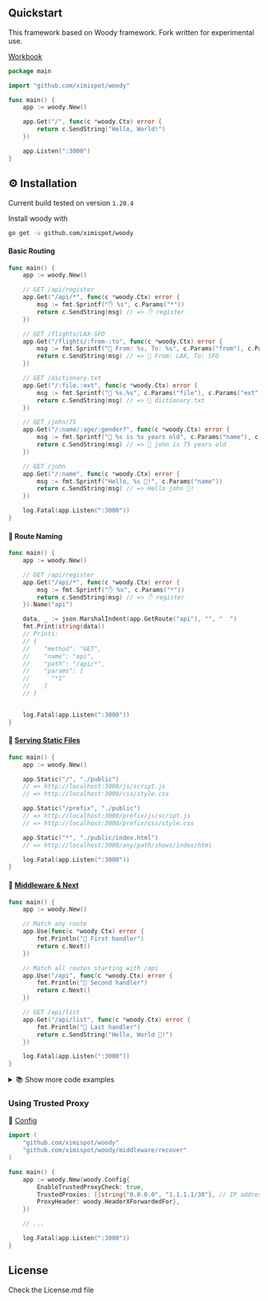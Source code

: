 ## Quickstart

This framework based on Woody framework. Fork written for experimental use.

[Workbook](https://ximispot.github.io/woody.io/)

```go
package main

import "github.com/ximispot/woody"

func main() {
    app := woody.New()

    app.Get("/", func(c *woody.Ctx) error {
        return c.SendString("Hello, World!")
    })

    app.Listen(":3000")
}
```

## ⚙️ Installation

Current build tested on version `1.20.4`

Install woody with

```bash
go get -u github.com/ximispot/woody
```

#### **Basic Routing**

```go
func main() {
    app := woody.New()

    // GET /api/register
    app.Get("/api/*", func(c *woody.Ctx) error {
        msg := fmt.Sprintf("✋ %s", c.Params("*"))
        return c.SendString(msg) // => ✋ register
    })

    // GET /flights/LAX-SFO
    app.Get("/flights/:from-:to", func(c *woody.Ctx) error {
        msg := fmt.Sprintf("💸 From: %s, To: %s", c.Params("from"), c.Params("to"))
        return c.SendString(msg) // => 💸 From: LAX, To: SFO
    })

    // GET /dictionary.txt
    app.Get("/:file.:ext", func(c *woody.Ctx) error {
        msg := fmt.Sprintf("📃 %s.%s", c.Params("file"), c.Params("ext"))
        return c.SendString(msg) // => 📃 dictionary.txt
    })

    // GET /john/75
    app.Get("/:name/:age/:gender?", func(c *woody.Ctx) error {
        msg := fmt.Sprintf("👴 %s is %s years old", c.Params("name"), c.Params("age"))
        return c.SendString(msg) // => 👴 john is 75 years old
    })

    // GET /john
    app.Get("/:name", func(c *woody.Ctx) error {
        msg := fmt.Sprintf("Hello, %s 👋!", c.Params("name"))
        return c.SendString(msg) // => Hello john 👋!
    })

    log.Fatal(app.Listen(":3000"))
}

```

#### 📖 Route Naming

```go
func main() {
    app := woody.New()

    // GET /api/register
    app.Get("/api/*", func(c *woody.Ctx) error {
        msg := fmt.Sprintf("✋ %s", c.Params("*"))
        return c.SendString(msg) // => ✋ register
    }).Name("api")

    data, _ := json.MarshalIndent(app.GetRoute("api"), "", "  ")
    fmt.Print(string(data))
    // Prints:
    // {
    //    "method": "GET",
    //    "name": "api",
    //    "path": "/api/*",
    //    "params": [
    //      "*1"
    //    ]
    // }


    log.Fatal(app.Listen(":3000"))
}

```

#### 📖 [**Serving Static Files**](https://docs.ximispot.io/api/app#static)

```go
func main() {
    app := woody.New()

    app.Static("/", "./public")
    // => http://localhost:3000/js/script.js
    // => http://localhost:3000/css/style.css

    app.Static("/prefix", "./public")
    // => http://localhost:3000/prefix/js/script.js
    // => http://localhost:3000/prefix/css/style.css

    app.Static("*", "./public/index.html")
    // => http://localhost:3000/any/path/shows/index/html

    log.Fatal(app.Listen(":3000"))
}

```

#### 📖 [**Middleware & Next**](https://docs.ximispot.io/api/ctx#next)

```go
func main() {
    app := woody.New()

    // Match any route
    app.Use(func(c *woody.Ctx) error {
        fmt.Println("🥇 First handler")
        return c.Next()
    })

    // Match all routes starting with /api
    app.Use("/api", func(c *woody.Ctx) error {
        fmt.Println("🥈 Second handler")
        return c.Next()
    })

    // GET /api/list
    app.Get("/api/list", func(c *woody.Ctx) error {
        fmt.Println("🥉 Last handler")
        return c.SendString("Hello, World 👋!")
    })

    log.Fatal(app.Listen(":3000"))
}

```

<details>
  <summary>📚 Show more code examples</summary>

### Views engines

📖 [Config](https://docs.ximispot.io/api/woody#config)
📖 [Engines](https://github.com/ximispot/template)
📖 [Render](https://docs.ximispot.io/api/ctx#render)

Woody defaults to the [html/template](https://pkg.go.dev/html/template/) when no view engine is set.

If you want to execute partials or use a different engine like [amber](https://github.com/eknkc/amber), [handlebars](https://github.com/aymerick/raymond), [mustache](https://github.com/cbroglie/mustache) or [pug](https://github.com/Joker/jade) etc..

Checkout our [Template](https://github.com/ximispot/template) package that support multiple view engines.

```go
package main

import (
    "github.com/ximispot/woody"
    "github.com/ximispot/template/pug"
)

func main() {
    // You can setup Views engine before initiation app:
    app := woody.New(woody.Config{
        Views: pug.New("./views", ".pug"),
    })

    // And now, you can call template `./views/home.pug` like this:
    app.Get("/", func(c *woody.Ctx) error {
        return c.Render("home", woody.Map{
            "title": "Homepage",
            "year":  1999,
        })
    })

    log.Fatal(app.Listen(":3000"))
}
```

### Grouping routes into chains

📖 [Group](https://docs.ximispot.io/api/app#group)

```go
func middleware(c *woody.Ctx) error {
    fmt.Println("Don't mind me!")
    return c.Next()
}

func handler(c *woody.Ctx) error {
    return c.SendString(c.Path())
}

func main() {
    app := woody.New()

    // Root API route
    api := app.Group("/api", middleware) // /api

    // API v1 routes
    v1 := api.Group("/v1", middleware) // /api/v1
    v1.Get("/list", handler)           // /api/v1/list
    v1.Get("/user", handler)           // /api/v1/user

    // API v2 routes
    v2 := api.Group("/v2", middleware) // /api/v2
    v2.Get("/list", handler)           // /api/v2/list
    v2.Get("/user", handler)           // /api/v2/user

    // ...
}

```

### Middleware logger

📖 [Logger](https://docs.ximispot.io/api/middleware/logger)

```go
package main

import (
    "log"

    "github.com/ximispot/woody"
    "github.com/ximispot/woody/middleware/logger"
)

func main() {
    app := woody.New()

    app.Use(logger.New())

    // ...

    log.Fatal(app.Listen(":3000"))
}
```

### Cross-Origin Resource Sharing (CORS)

📖 [CORS](https://docs.ximispot.io/api/middleware/cors)

```go
import (
    "log"

    "github.com/ximispot/woody"
    "github.com/ximispot/woody/middleware/cors"
)

func main() {
    app := woody.New()

    app.Use(cors.New())

    // ...

    log.Fatal(app.Listen(":3000"))
}
```

Check CORS by passing any domain in `Origin` header:

```bash
curl -H "Origin: http://example.com" --verbose http://localhost:3000
```

### Custom 404 response

📖 [HTTP Methods](https://docs.ximispot.io/api/ctx#status)

```go
func main() {
    app := woody.New()

    app.Static("/", "./public")

    app.Get("/demo", func(c *woody.Ctx) error {
        return c.SendString("This is a demo!")
    })

    app.Post("/register", func(c *woody.Ctx) error {
        return c.SendString("Welcome!")
    })

    // Last middleware to match anything
    app.Use(func(c *woody.Ctx) error {
        return c.SendStatus(404)
        // => 404 "Not Found"
    })

    log.Fatal(app.Listen(":3000"))
}
```

### JSON Response

📖 [JSON](https://docs.ximispot.io/api/ctx#json)

```go
type User struct {
    Name string `json:"name"`
    Age  int    `json:"age"`
}

func main() {
    app := woody.New()

    app.Get("/user", func(c *woody.Ctx) error {
        return c.JSON(&User{"John", 20})
        // => {"name":"John", "age":20}
    })

    app.Get("/json", func(c *woody.Ctx) error {
        return c.JSON(woody.Map{
            "success": true,
            "message": "Hi John!",
        })
        // => {"success":true, "message":"Hi John!"}
    })

    log.Fatal(app.Listen(":3000"))
}
```

### WebSocket Upgrade

📖 [Websocket](https://github.com/ximispot/websocket)

```go
import (
    "github.com/ximispot/woody"
    "github.com/ximispot/woody/middleware/websocket"
)

func main() {
  app := woody.New()

  app.Get("/ws", websocket.New(func(c *websocket.Conn) {
    for {
      mt, msg, err := c.ReadMessage()
      if err != nil {
        log.Println("read:", err)
        break
      }
      log.Printf("recv: %s", msg)
      err = c.WriteMessage(mt, msg)
      if err != nil {
        log.Println("write:", err)
        break
      }
    }
  }))

  log.Fatal(app.Listen(":3000"))
  // ws://localhost:3000/ws
}
```

### Server-Sent Events

📖 [More Info](https://developer.mozilla.org/en-US/docs/Web/API/Server-sent_events/Using_server-sent_events)

```go
import (
    "github.com/ximispot/woody"
    "github.com/valyala/fasthttp"
)

func main() {
  app := woody.New()

  app.Get("/sse", func(c *woody.Ctx) error {
    c.Set("Content-Type", "text/event-stream")
    c.Set("Cache-Control", "no-cache")
    c.Set("Connection", "keep-alive")
    c.Set("Transfer-Encoding", "chunked")

    c.Context().SetBodyStreamWriter(fasthttp.StreamWriter(func(w *bufio.Writer) {
      fmt.Println("WRITER")
      var i int

      for {
        i++
        msg := fmt.Sprintf("%d - the time is %v", i, time.Now())
        fmt.Fprintf(w, "data: Message: %s\n\n", msg)
        fmt.Println(msg)

        w.Flush()
        time.Sleep(5 * time.Second)
      }
    }))

    return nil
  })

  log.Fatal(app.Listen(":3000"))
}
```

### Recover middleware

📖 [Recover](https://docs.ximispot.io/api/middleware/recover)

```go
import (
    "github.com/ximispot/woody"
    "github.com/ximispot/woody/middleware/recover"
)

func main() {
    app := woody.New()

    app.Use(recover.New())

    app.Get("/", func(c *woody.Ctx) error {
        panic("normally this would crash your app")
    })

    log.Fatal(app.Listen(":3000"))
}
```

</details>

### Using Trusted Proxy

📖 [Config](https://docs.ximispot.io/api/woody#config)

```go
import (
    "github.com/ximispot/woody"
    "github.com/ximispot/woody/middleware/recover"
)

func main() {
    app := woody.New(woody.Config{
        EnableTrustedProxyCheck: true,
        TrustedProxies: []string{"0.0.0.0", "1.1.1.1/30"}, // IP address or IP address range
        ProxyHeader: woody.HeaderXForwardedFor},
    })

    // ...

    log.Fatal(app.Listen(":3000"))
}
```

</details>


## License

Check the License.md file